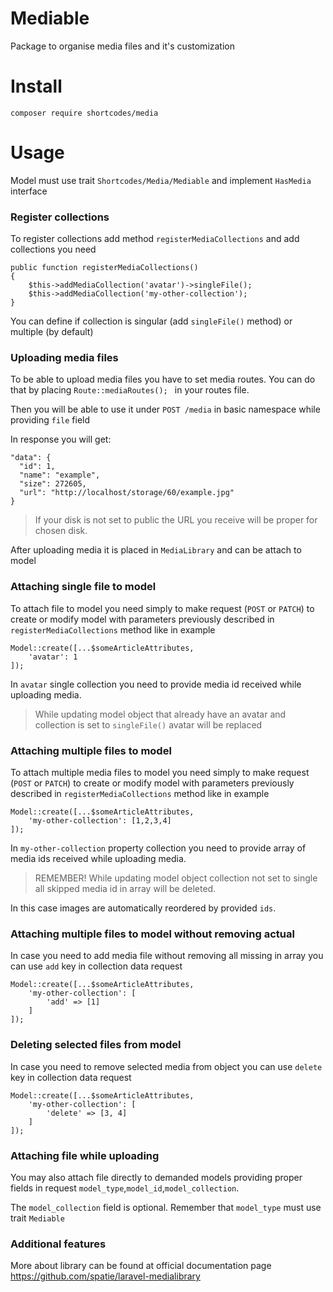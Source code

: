 # Mediable

Package to organise media files and it's customization

# Install

    composer require shortcodes/media
    
# Usage

Model must use trait `Shortcodes/Media/Mediable` and implement `HasMedia` interface

### Register collections

To register collections add method  `registerMediaCollections` and add collections you need 

    public function registerMediaCollections()
    {
        $this->addMediaCollection('avatar')->singleFile();
        $this->addMediaCollection('my-other-collection');
    }

You can define if collection is singular (add `singleFile()` method) or multiple (by default)

### Uploading media files

To be able to upload media files you have to set media routes. You can do that by placing `Route::mediaRoutes();
` in your routes file.

Then you will be able to use it under `POST /media` in basic namespace while providing `file` field


In response you will get:

```
"data": {
  "id": 1,
  "name": "example",
  "size": 272605,
  "url": "http://localhost/storage/60/example.jpg"
}
```

> If your disk is not set to public the URL you receive will be proper for chosen disk.

After uploading media it is placed in `MediaLibrary` and can be attach to model

### Attaching single file to model

To attach file to model you need simply to make request (`POST` or `PATCH`) to create or modify model with parameters previously described in `registerMediaCollections` method like in example

    Model::create([...$someArticleAttributes,
        'avatar': 1
    ]);

In `avatar` single collection you need to provide media id received while uploading media.

> While updating model object that already have an avatar and collection is set to `singleFile()` avatar will be replaced 

### Attaching multiple files to model

To attach multiple media files to model you need simply to make request (`POST` or `PATCH`) to create or modify model with parameters previously described in `registerMediaCollections` method like in example

    Model::create([...$someArticleAttributes,
        'my-other-collection': [1,2,3,4]
    ]);

In `my-other-collection` property collection you need to provide array of media ids received while uploading media.

> REMEMBER! While updating model object collection not set to single all skipped media id in array will be deleted. 

In this case images are automatically reordered by provided `ids`.

### Attaching multiple files to model without removing actual

In case you need to add media file without removing all missing in array you can use `add` key in collection data request

    Model::create([...$someArticleAttributes,
        'my-other-collection': [
            'add' => [1]
        ]
    ]);
    
### Deleting selected files from model

In case you need to remove selected media from object you can use `delete` key in collection data request


    Model::create([...$someArticleAttributes,
        'my-other-collection': [
            'delete' => [3, 4]
        ]
    ]);

### Attaching file while uploading

You may also attach file directly to demanded models providing proper fields in request `model_type`,`model_id`,`model_collection`. 

The `model_collection` field is optional. Remember that `model_type` must use trait `Mediable`


### Additional features

More about library can be found at official documentation page https://github.com/spatie/laravel-medialibrary